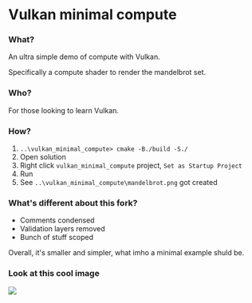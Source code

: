 # Vulkan minimal compute

### What?

An ultra simple demo of compute with Vulkan.

Specifically a compute shader to render the mandelbrot set.

### Who?

For those looking to learn Vulkan.

### How?

1. `..\vulkan_minimal_compute> cmake -B./build -S./`
2. Open solution
3. Right click `vulkan_minimal_compute` project, `Set as Startup Project`
4. Run
5. See `..\vulkan_minimal_compute\mandelbrot.png` got created

### What's different about this fork?

- Comments condensed
- Validation layers removed
- Bunch of stuff scoped

Overall, it's smaller and simpler, what imho a minimal example shuld be.

### Look at this cool image

![](image.png)

